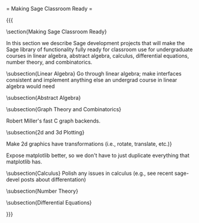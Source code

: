 = Making Sage Classroom Ready =

{{{

\section{Making Sage Classroom Ready}

In this section we describe Sage development projects that will
make the Sage library of functionality fully ready for classroom use
for undergraduate courses in linear algebra, abstract algebra,
calculus, differential equations, number theory, and combinatorics. 

\subsection{Linear Algebra}
Go through linear algebra; make interfaces consistent and implement anything else an undergrad course in linear algebra would need

\subsection{Abstract Algebra}

\subsection{Graph Theory and Combinatorics}

Robert Miller's fast C graph backends.

\subsection{2d and 3d Plotting}

Make 2d graphics have transformations (i.e., rotate, translate, etc.)}

Expose matplotlib better, so we don't have to just duplicate everything that matplotlib has. 

\subsection{Calculus}
Polish any issues in calculus (e.g., see recent sage-devel posts about differentation)

\subsection{Number Theory}


\subsection{Differential Equations}


 
}}}

